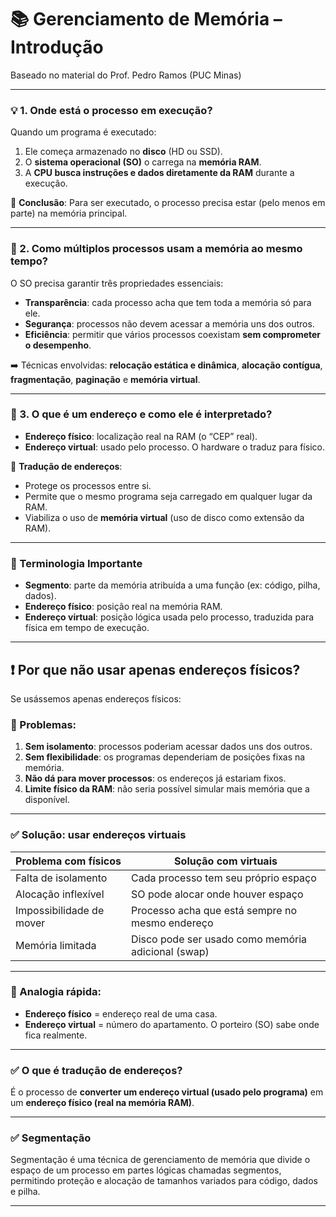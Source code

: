 # 📚 Gerenciamento de Memória – Introdução

Baseado no material do Prof. Pedro Ramos (PUC Minas)

---

### 💡 1. Onde está o processo em execução?

Quando um programa é executado:

1. Ele começa armazenado no **disco** (HD ou SSD).
2. O **sistema operacional (SO)** o carrega na **memória RAM**.
3. A **CPU busca instruções e dados diretamente da RAM** durante a execução.

🔎 **Conclusão**: Para ser executado, o processo precisa estar (pelo menos em parte) na memória principal.

---

### 🔄 2. Como múltiplos processos usam a memória ao mesmo tempo?

O SO precisa garantir três propriedades essenciais:

- **Transparência**: cada processo acha que tem toda a memória só para ele.
- **Segurança**: processos não devem acessar a memória uns dos outros.
- **Eficiência**: permitir que vários processos coexistam **sem comprometer o desempenho**.

➡️ Técnicas envolvidas: **relocação estática e dinâmica**, **alocação contígua**, **fragmentação**, **paginação** e **memória virtual**.

---

### 🧭 3. O que é um endereço e como ele é interpretado?

- **Endereço físico**: localização real na RAM (o “CEP” real).
- **Endereço virtual**: usado pelo processo. O hardware o traduz para físico.

🔁 **Tradução de endereços**:
- Protege os processos entre si.
- Permite que o mesmo programa seja carregado em qualquer lugar da RAM.
- Viabiliza o uso de **memória virtual** (uso de disco como extensão da RAM).

---

### 📐 Terminologia Importante

- **Segmento**: parte da memória atribuída a uma função (ex: código, pilha, dados).
- **Endereço físico**: posição real na memória RAM.
- **Endereço virtual**: posição lógica usada pelo processo, traduzida para física em tempo de execução.

---

## ❗ Por que **não usar apenas endereços físicos**?

Se usássemos apenas endereços físicos:

### 🚫 Problemas:

1. **Sem isolamento**: processos poderiam acessar dados uns dos outros.
2. **Sem flexibilidade**: os programas dependeriam de posições fixas na memória.
3. **Não dá para mover processos**: os endereços já estariam fixos.
4. **Limite físico da RAM**: não seria possível simular mais memória que a disponível.

---

### ✅ Solução: usar **endereços virtuais**

| Problema com físicos          | Solução com virtuais                                |
|------------------------------|------------------------------------------------------|
| Falta de isolamento          | Cada processo tem seu próprio espaço                 |
| Alocação inflexível          | SO pode alocar onde houver espaço                   |
| Impossibilidade de mover     | Processo acha que está sempre no mesmo endereço     |
| Memória limitada             | Disco pode ser usado como memória adicional (swap)  |

---

### 🧠 Analogia rápida:
- **Endereço físico** = endereço real de uma casa.
- **Endereço virtual** = número do apartamento. O porteiro (SO) sabe onde fica realmente.

---

### ✅ O que é **tradução de endereços**?

É o processo de **converter um endereço virtual (usado pelo programa)** em um **endereço físico (real na memória RAM)**.

---

### ✅ Segmentação

Segmentação é uma técnica de gerenciamento de memória que divide o espaço de um processo em partes lógicas chamadas segmentos, permitindo proteção e alocação de tamanhos variados para código, dados e pilha.

---
